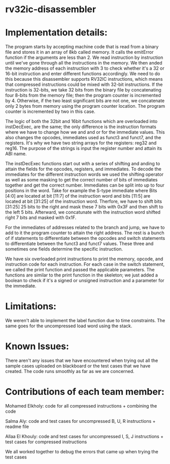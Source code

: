 # rv32ic-disassembler
# Implementation details:
The program starts by accepting machine code that is read from a binary file and stores it in an array of 8kb called memory. It calls the emitError function if the arguments are less than 2. We read instruction by instruction until we've gone through all the instructions in the memory. We then anded the memory address of each instruction with 3 to check whether it's a 32 or 16-bit instruction and enter different functions accordingly. We need to do this because this disassembler supports RV32IC instructions, which means that compressed instructions could be mixed with 32-bit instructions. If the instruction is 32-bits, we take 32 bits from the binary file by concatenating four 8-bits from the memory file; then the program counter is incremented by 4. Otherwise, if the two least significant bits are not one, we concatenate only 2 bytes from memory using the program counter location. The program counter is incremented by two in this case.

The logic of both the 32bit and 16bit functions which are overloaded into instDecExec, are the same; the only difference is the instruction formats where we have to change how we and and or for the immediate values. This also changes the opcodes, immediates used as funct3 and funct7, and the registers. It's why we have two string arrays for the registers: reg32 and reg16. The purpose of the strings is input the register number and attain its ABI name. 

The instDecExec functions start out with a series of shifting and anding to attain the fields for the opcodes, registers, and immediates. To decode the immediates for the different instruction words we used the shifting operator as well as some masking to get the correct number of bits of immediates together and get the correct number. Immediates can be split into up to four positions in the word. Take for example the S-type immediate where Bits [4:0] are located at bit [11:7] of the instruction word and bits [11:5] are located at bit [31:25] of the instruction word. Therfore, we have to shift bits [31:25] 25 bits to the right and mask these 7 bits with 0x3F and then shift to the left 5 bits. Afterward, we concatunate with the instruction word shifted right 7 bits and masked with 0x1F.

For the immediates of addresses related to the branch and jump, we have to add to it the program counter to attain the right address. The rest is a bunch of if statements to differentiate between the opcodes and switch statements to differentiate between the funct3 and funct7 values. These three and sometimes one fields determine the specific instruction.

We have six overloaded print instructions to print the memory, opcode, and instruction code for each instruction. For each case in the switch statement, we called the print function and passed the applicable parameters. The functions are similar to the print function in the skeleton; we just added a boolean to check if it's a signed or unsigned instruction and a parameter for the immediate. 
# Limitations:
We weren't able to implement the label function due to time constraints. The same goes for the uncompressed load word using the stack.
# Known Issues:
There aren't any issues that we have encountered when trying out all the sample cases uploaded on blackboard or the test cases that we have created. The code runs smoothly as far as we are concerned.
# Contributions of each team member:
Mohamed Elkholy: code for all compressed instructions + combining the code

Salma Aly: code and test cases for uncompressed B, U, R instructions + readme file

Allaa El Khouly: code and test cases for uncompressed I, S, J instructions + test cases for compressed instructions

We all worked together to debug the errors that came up when trying the test cases
